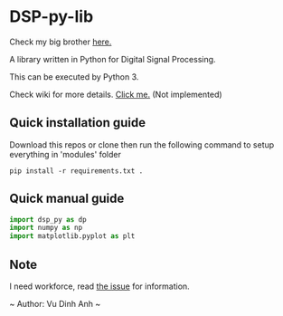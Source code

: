 # DSP-py-lib

Check my big brother [here.](https://github.com/dinhanhx/DSP-matlab-lib)

A library written in Python for Digital Signal Processing.

This can be executed by Python 3.

Check wiki for more details. [Click me.]() (Not implemented)

## Quick installation guide
Download this repos or clone then run the following command to setup everything in 'modules' folder
```
pip install -r requirements.txt .
```
## Quick manual guide
```Python
import dsp_py as dp
import numpy as np
import matplotlib.pyplot as plt
```
## Note

I need workforce, read [the issue](https://github.com/dinhanhx/DSP-py-lib/issues/1) for information.

~ Author: Vu Dinh Anh ~
